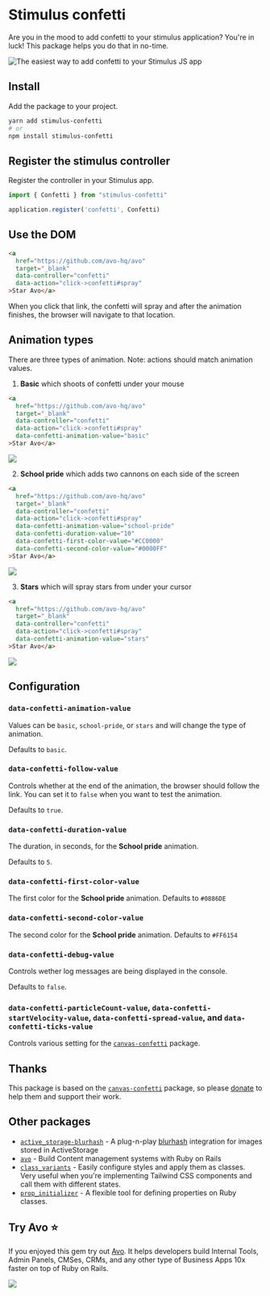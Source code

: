 # Stimulus confetti

Are you in the mood to add confetti to your stimulus application? You're in luck! This package helps you do that in no-time.


![The easiest way to add confetti to your Stimulus JS app](school-pride.gif)

## Install

Add the package to your project.

```bash
yarn add stimulus-confetti
# or
npm install stimulus-confetti
```

## Register the stimulus controller

Register the controller in your Stimulus app.

```javascript
import { Confetti } from "stimulus-confetti"

application.register('confetti', Confetti)
```

## Use the DOM

```html
<a
  href="https://github.com/avo-hq/avo"
  target="_blank"
  data-controller="confetti"
  data-action="click->confetti#spray"
>Star Avo</a>
```

When you click that link, the confetti will spray and after the animation finishes, the browser will navigate to that location.

## Animation types

There are three types of animation. Note: actions should match animation values.

1. **Basic** which shoots of confetti under your mouse

```html
<a
  href="https://github.com/avo-hq/avo"
  target="_blank"
  data-controller="confetti"
  data-action="click->confetti#spray"
  data-confetti-animation-value="basic"
>Star Avo</a>
```

![](basic.gif)

2. **School pride** which adds two cannons on each side of the screen

```html
<a
  href="https://github.com/avo-hq/avo"
  target="_blank"
  data-controller="confetti"
  data-action="click->confetti#spray"
  data-confetti-animation-value="school-pride"
  data-confetti-duration-value="10"
  data-confetti-first-color-value="#CC0000"
  data-confetti-second-color-value="#0000FF"
>Star Avo</a>
```

![](school-pride.gif)

3. **Stars** which will spray stars from under your cursor

```html
<a
  href="https://github.com/avo-hq/avo"
  target="_blank"
  data-controller="confetti"
  data-action="click->confetti#spray"
  data-confetti-animation-value="stars"
>Star Avo</a>
```

![](stars.gif)

## Configuration

### `data-confetti-animation-value`

Values can be `basic`, `school-pride`, or `stars` and will change the type of animation.

Defaults to `basic`.

### `data-confetti-follow-value`

Controls whether at the end of the animation, the browser should follow the link. You can set it to `false` when you want to test the animation.

Defaults to `true`.

### `data-confetti-duration-value`

The duration, in seconds, for the **School pride** animation.

Defaults to `5`.

### `data-confetti-first-color-value`

The first color for the **School pride** animation.
Defaults to `#0886DE`

### `data-confetti-second-color-value`

The second color for the **School pride** animation.
Defaults to `#FF6154`

### `data-confetti-debug-value`

Controls wether log messages are being displayed in the console.

Defaults to `false`.

### `data-confetti-particleCount-value`, `data-confetti-startVelocity-value`, `data-confetti-spread-value`, and `data-confetti-ticks-value`

Controls various setting for the [`canvas-confetti`](https://github.com/catdad/canvas-confetti) package.

## Thanks

This package is based on the [`canvas-confetti`](https://github.com/catdad/canvas-confetti) package, so please [donate](https://github.com/sponsors/catdad) to help them and support their work.

## Other packages

- [`active_storage-blurhash`](https://github.com/avo-hq/active_storage-blurhash) - A plug-n-play [blurhash](https://blurha.sh/) integration for images stored in ActiveStorage
 - [`avo`](https://github.com/avo-hq/avo) - Build Content management systems with Ruby on Rails
 - [`class_variants`](https://github.com/avo-hq/class_variants) - Easily configure styles and apply them as classes. Very useful when you're implementing Tailwind CSS components and call them with different states.
 - [`prop_initializer`](https://github.com/avo-hq/prop_initializer) - A flexible tool for defining properties on Ruby classes.

## Try Avo ⭐️

If you enjoyed this gem try out [Avo](https://github.com/avo-hq/avo). It helps developers build Internal Tools, Admin Panels, CMSes, CRMs, and any other type of Business Apps 10x faster on top of Ruby on Rails.

[![](./logo-on-white.png)](https://github.com/avo-hq/avo)
